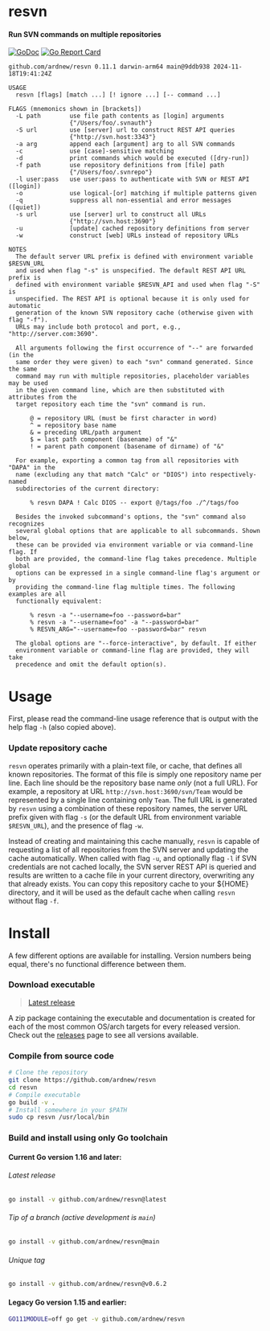 [docimg]:https://godoc.org/github.com/ardnew/resvn?status.svg
[docurl]:https://godoc.org/github.com/ardnew/resvn
[repimg]:https://goreportcard.com/badge/github.com/ardnew/resvn
[repurl]:https://goreportcard.com/report/github.com/ardnew/resvn

# resvn
#### Run SVN commands on multiple repositories

[![GoDoc][docimg]][docurl] [![Go Report Card][repimg]][repurl]

```
github.com/ardnew/resvn 0.11.1 darwin-arm64 main@9ddb938 2024-11-18T19:41:24Z

USAGE
  resvn [flags] [match ...] [! ignore ...] [-- command ...]

FLAGS (mnemonics shown in [brackets])
  -L path        use file path contents as [login] arguments
                 {"/Users/foo/.svnauth"}
  -S url         use [server] url to construct REST API queries
                 {"http://svn.host:3343"}
  -a arg         append each [argument] arg to all SVN commands
  -c             use [case]-sensitive matching
  -d             print commands which would be executed ([dry-run])
  -f path        use repository definitions from [file] path
                 {"/Users/foo/.svnrepo"}
  -l user:pass   use user:pass to authenticate with SVN or REST API ([login])
  -o             use logical-[or] matching if multiple patterns given
  -q             suppress all non-essential and error messages ([quiet])
  -s url         use [server] url to construct all URLs
                 {"http://svn.host:3690"}
  -u             [update] cached repository definitions from server
  -w             construct [web] URLs instead of repository URLs

NOTES
  The default server URL prefix is defined with environment variable $RESVN_URL
  and used when flag "-s" is unspecified. The default REST API URL prefix is
  defined with environment variable $RESVN_API and used when flag "-S" is
  unspecified. The REST API is optional because it is only used for automatic
  generation of the known SVN repository cache (otherwise given with flag "-f").
  URLs may include both protocol and port, e.g., "http://server.com:3690".

  All arguments following the first occurrence of "--" are forwarded (in the
  same order they were given) to each "svn" command generated. Since the same
  command may run with multiple repositories, placeholder variables may be used
  in the given command line, which are then substituted with attributes from the
  target repository each time the "svn" command is run.

      @ = repository URL (must be first character in word)
      ^ = repository base name
      & = preceding URL/path argument
      $ = last path component (basename) of "&"
      ! = parent path component (basename of dirname) of "&"

  For example, exporting a common tag from all repositories with "DAPA" in the
  name (excluding any that match "Calc" or "DIOS") into respectively-named
  subdirectories of the current directory:

      % resvn DAPA ! Calc DIOS -- export @/tags/foo ./^/tags/foo

  Besides the invoked subcommand's options, the "svn" command also recognizes
  several global options that are applicable to all subcommands. Shown below,
  these can be provided via environment variable or via command-line flag. If
  both are provided, the command-line flag takes precedence. Multiple global
  options can be expressed in a single command-line flag's argument or by
  providing the command-line flag multiple times. The following examples are all
  functionally equivalent:

      % resvn -a "--username=foo --password=bar"
      % resvn -a "--username=foo" -a "--password=bar"
      % RESVN_ARG="--username=foo --password=bar" resvn

  The global options are "--force-interactive", by default. If either
  environment variable or command-line flag are provided, they will take
  precedence and omit the default option(s).

```

# Usage

First, please read the command-line usage reference that is output with the help flag `-h` (also copied above).

### Update repository cache

`resvn` operates primarily with a plain-text file, or cache, that defines all known repositories. The format of this file is simply one repository name per line. Each line should be the repository base name *only* (not a full URL). For example, a repository at URL `http://svn.host:3690/svn/Team` would be represented by a single line containing only `Team`. The full URL is generated by `resvn` using a combination of these repository names, the server URL prefix given with flag `-s` (or the default URL from environment variable `$RESVN_URL`), and the presence of flag `-w`.

Instead of creating and maintaining this cache manually, `resvn` is capable of requesting a list of all repositories from the SVN server and updating the cache automatically. When called with flag `-u`, and optionally flag `-l` if SVN credentials are not cached locally, the SVN server REST API is queried and results are written to a cache file in your current directory, overwriting any that already exists. You can copy this repository cache to your ${HOME} directory, and it will be used as the default cache when calling `resvn` without flag `-f`.

# Install

A few different options are available for installing. Version numbers being equal, there's no functional difference between them.

### Download executable

> [Latest release](https://github.com/ardnew/resvn/releases/latest)

A zip package containing the executable and documentation is created for each of the most common OS/arch targets for every released version. Check out the [releases](https://github.com/ardnew/resvn/releases) page to see all versions available. 

### Compile from source code

```sh
# Clone the repository
git clone https://github.com/ardnew/resvn
cd resvn
# Compile executable
go build -v .
# Install somewhere in your $PATH
sudo cp resvn /usr/local/bin
```

### Build and install using only Go toolchain

#### Current Go version 1.16 and later:

###### Latest release
```sh
go install -v github.com/ardnew/resvn@latest
```

###### Tip of a branch (active development is `main`)
```sh
go install -v github.com/ardnew/resvn@main
```

###### Unique tag
```sh
go install -v github.com/ardnew/resvn@v0.6.2
```

#### Legacy Go version 1.15 and earlier:

```sh
GO111MODULE=off go get -v github.com/ardnew/resvn
```
